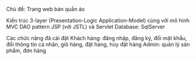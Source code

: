 Chủ đề: Trang web bán quần áo

Kiến trúc 3-layer (Presentation-Logic Application-Model) cùng với mô hình MVC
  DAO pattern
  JSP (với JSTL) và Servlet
  Database: SqlServer

Các chức năng đã cài đặt
  Khách hàng: đăng nhập, đăng ký, đổi mật khẩu, đổi thông tin cá nhân, giỏ hàng, đặt hàng, hủy đặt hàng
  Admin: quản lý sản phẩm, đơn hàng
